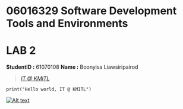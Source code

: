 # 06016329 Software Development Tools and Environments

# LAB 2

**StudentID :** 61070108
**Name :** Boonyisa Liawsiripairod
> *[IT @ KMITL](https://www.it.kmitl.ac.th/)*

```
print("Hello world, IT @ KMITL")
```
[![Alt text](https://www.it.kmitl.ac.th/wp-content/themes/itkmitl2017wp/img/nav-thai.svg)](https://www.it.kmitl.ac.th/)